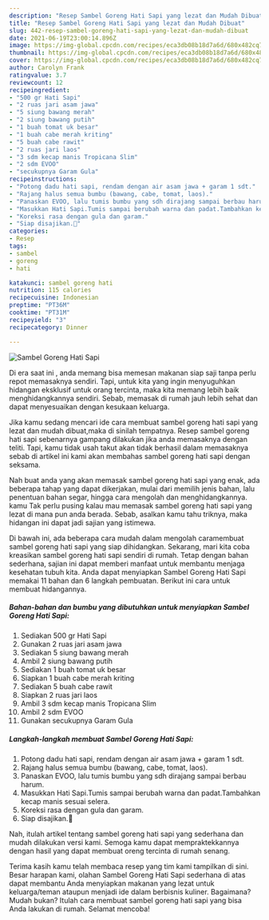 ```yaml
---
description: "Resep Sambel Goreng Hati Sapi yang lezat dan Mudah Dibuat"
title: "Resep Sambel Goreng Hati Sapi yang lezat dan Mudah Dibuat"
slug: 442-resep-sambel-goreng-hati-sapi-yang-lezat-dan-mudah-dibuat
date: 2021-06-19T23:00:14.896Z
image: https://img-global.cpcdn.com/recipes/eca3db08b18d7a6d/680x482cq70/sambel-goreng-hati-sapi-foto-resep-utama.jpg
thumbnail: https://img-global.cpcdn.com/recipes/eca3db08b18d7a6d/680x482cq70/sambel-goreng-hati-sapi-foto-resep-utama.jpg
cover: https://img-global.cpcdn.com/recipes/eca3db08b18d7a6d/680x482cq70/sambel-goreng-hati-sapi-foto-resep-utama.jpg
author: Carolyn Frank
ratingvalue: 3.7
reviewcount: 12
recipeingredient:
- "500 gr Hati Sapi"
- "2 ruas jari asam jawa"
- "5 siung bawang merah"
- "2 siung bawang putih"
- "1 buah tomat uk besar"
- "1 buah cabe merah kriting"
- "5 buah cabe rawit"
- "2 ruas jari laos"
- "3 sdm kecap manis Tropicana Slim"
- "2 sdm EVOO"
- "secukupnya Garam Gula"
recipeinstructions:
- "Potong dadu hati sapi, rendam dengan air asam jawa + garam 1 sdt."
- "Rajang halus semua bumbu (bawang, cabe, tomat, laos)."
- "Panaskan EVOO, lalu tumis bumbu yang sdh dirajang sampai berbau harum."
- "Masukkan Hati Sapi.Tumis sampai berubah warna dan padat.Tambahkan kecap manis sesuai selera."
- "Koreksi rasa dengan gula dan garam."
- "Siap disajikan.🧕"
categories:
- Resep
tags:
- sambel
- goreng
- hati

katakunci: sambel goreng hati 
nutrition: 115 calories
recipecuisine: Indonesian
preptime: "PT36M"
cooktime: "PT31M"
recipeyield: "3"
recipecategory: Dinner

---
```



![Sambel Goreng Hati Sapi](https://img-global.cpcdn.com/recipes/eca3db08b18d7a6d/680x482cq70/sambel-goreng-hati-sapi-foto-resep-utama.jpg)

Di era  saat ini , anda memang bisa memesan makanan siap saji tanpa perlu repot memasaknya sendiri. Tapi, untuk kita yang ingin menyuguhkan hidangan eksklusif untuk orang tercinta, maka kita memang lebih baik menghidangkannya sendiri. Sebab, memasak di rumah jauh lebih sehat dan dapat menyesuaikan dengan kesukaan keluarga.

Jika kamu sedang mencari ide cara membuat sambel goreng hati sapi yang lezat dan mudah dibuat,maka di sinilah tempatnya. Resep sambel goreng hati sapi  sebenarnya gampang dilakukan jika anda memasaknya dengan teliti. Tapi, kamu tidak usah takut akan tidak berhasil dalam memasaknya 
sebab di artikel ini kami akan membahas sambel goreng hati sapi dengan seksama.  



Nah buat anda yang akan memasak sambel goreng hati sapi yang enak, ada beberapa tahap yang dapat dikerjakan, mulai dari memilih jenis bahan, lalu penentuan bahan segar, hingga cara mengolah dan menghidangkannya. kamu Tak perlu pusing kalau mau memasak sambel goreng hati sapi yang lezat di mana pun anda berada. Sebab, asalkan kamu  tahu triknya, maka hidangan ini dapat jadi sajian yang istimewa.

Di bawah ini, ada beberapa cara mudah dalam mengolah caramembuat sambel goreng hati sapi yang siap dihidangkan. Sekarang, mari kita coba kreasikan sambel goreng hati sapi sendiri di rumah. Tetap dengan bahan sederhana, sajian ini dapat memberi manfaat untuk membantu menjaga kesehatan tubuh kita. Anda dapat menyiapkan Sambel Goreng Hati Sapi memakai 11 bahan dan 6 langkah pembuatan. Berikut ini cara untuk membuat hidangannya.

<!--inarticleads1-->

##### Bahan-bahan dan bumbu yang dibutuhkan untuk menyiapkan Sambel Goreng Hati Sapi:

1. Sediakan 500 gr Hati Sapi
1. Gunakan 2 ruas jari asam jawa
1. Sediakan 5 siung bawang merah
1. Ambil 2 siung bawang putih
1. Sediakan 1 buah tomat uk besar
1. Siapkan 1 buah cabe merah kriting
1. Sediakan 5 buah cabe rawit
1. Siapkan 2 ruas jari laos
1. Ambil 3 sdm kecap manis Tropicana Slim
1. Ambil 2 sdm EVOO
1. Gunakan secukupnya Garam Gula




<!--inarticleads2-->

##### Langkah-langkah membuat Sambel Goreng Hati Sapi:

1. Potong dadu hati sapi, rendam dengan air asam jawa + garam 1 sdt.
1. Rajang halus semua bumbu (bawang, cabe, tomat, laos).
1. Panaskan EVOO, lalu tumis bumbu yang sdh dirajang sampai berbau harum.
1. Masukkan Hati Sapi.Tumis sampai berubah warna dan padat.Tambahkan kecap manis sesuai selera.
1. Koreksi rasa dengan gula dan garam.
1. Siap disajikan.🧕




Nah, itulah artikel tentang  sambel goreng hati sapi  yang sederhana dan mudah dilakukan versi kami. Semoga kamu dapat mempraktekkannya dengan hasil yang dapat membuat oreng tercinta di rumah senang. 

Terima kasih kamu telah membaca resep yang tim kami tampilkan di sini. Besar harapan kami, olahan  Sambel Goreng Hati Sapi sederhana di atas dapat membantu Anda menyiapkan makanan yang lezat untuk keluarga/teman ataupun menjadi ide dalam berbisnis kuliner. Bagaimana? Mudah bukan? Itulah cara membuat sambel goreng hati sapi yang bisa Anda lakukan di rumah. Selamat mencoba!

